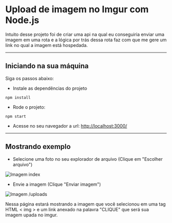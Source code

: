 # Upload de imagem no Imgur com Node.js

Intuito desse projeto foi de criar uma api na qual eu conseguiria enviar uma imagem em uma rota e a lógica por trás dessa rota faz com que me gere um link no qual a imagem está hospedada.

---
## Iniciando na sua máquina
Siga os passos abaixo:
- Instale as dependências do projeto
```
npm install
```

- Rode o projeto:
```
npm start
```

- Acesse no seu navegador a url:
<http://localhost:3000/>
---
## Mostrando exemplo
- Selecione uma foto no seu explorador de arquivo (Clique em "Escolher arquivo")

![Imagem index](http://imgur.com/a/QPMZzVw)

- Envie a imagem (Clique "Enviar imagem")

![Imagem /uploads](https://imgur.com/a/et4XV04)

Nessa página estará mostrando a imagem que você selecionou em uma tag HTML < img > e um link anexado na palavra "CLIQUE" que será sua imagem upada no imgur.
